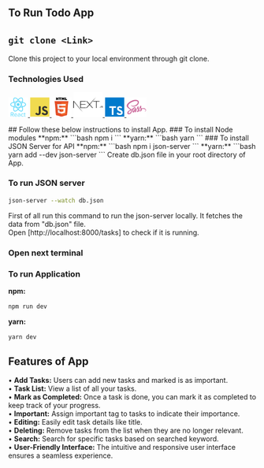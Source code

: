 ## To Run Todo App
## `git clone <Link>`

Clone this project to your local environment through git clone.
<h3>Technologies Used</h3>
<p> <a href="https://reactjs.org/" target="_blank"> <img src="https://raw.githubusercontent.com/devicons/devicon/master/icons/react/react-original-wordmark.svg" alt="react" width="40" height="40"/> </a>
<a href="https://developer.mozilla.org/en-US/docs/Web/JavaScript" target="_blank"> <img src="https://raw.githubusercontent.com/devicons/devicon/master/icons/javascript/javascript-original.svg" alt="javascript" width="40" height="40"/> </a> 
<a href="https://www.w3.org/html/" target="_blank"> <img src="https://raw.githubusercontent.com/devicons/devicon/master/icons/html5/html5-original-wordmark.svg" alt="html5" width="40" height="40"/> </a>
<a href="https://nextjs.org/docs/getting-started" target="_blank">
  <img src="https://raw.githubusercontent.com/devicons/devicon/master/icons/nextjs/nextjs-original-wordmark.svg" alt="Next.js" width="60" height="50"/>
</a>
<a href="https://www.typescriptlang.org/docs/" target="_blank">
<img src="https://raw.githubusercontent.com/devicons/devicon/master/icons/typescript/typescript-original.svg" alt="TypeScript" width="40" height="40"/>
</a>

<a href="https://sass-lang.com/documentation/" target="_blank">
<img src="https://raw.githubusercontent.com/devicons/devicon/master/icons/sass/sass-original.svg" alt="Sass" width="40" height="40"/>
</a>
</p>
## Follow these below instructions to install App.
### To install Node modules
**npm:**
```bash
npm i
```
**yarn:**
```bash
yarn
```
### To install JSON Server for API
**npm:**
```bash
npm i json-server
```
**yarn:**
```bash
yarn add --dev json-server
```
Create db.json file in your root directory of App.

### To run JSON server
```bash
json-server --watch db.json
```

First of all run this command to run the json-server locally. It fetches the data from "db.json" file.\
Open [http://localhost:8000/tasks] to check if it is running.

### Open next terminal
### To run Application
**npm:**
```bash
npm run dev
```
**yarn:**
```bash
yarn dev
```

## Features of App

• **Add Tasks:** Users can add new tasks and marked is as important.\
• **Task List:** View a list of all your tasks.\
• **Mark as Completed:** Once a task is done, you can mark it as completed to keep track of your progress.\
• **Important:** Assign important tag to tasks to indicate their importance.\
• **Editing:** Easily edit task details like title.\
• **Deleting:** Remove tasks from the list when they are no longer relevant.\
• **Search:** Search for specific tasks based on searched keyword.\
• **User-Friendly Interface:** The intuitive and responsive user interface ensures a seamless experience.

